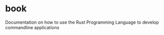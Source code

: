# book
  Documentation on how to use the Rust Programming Language to develop commandline applications
